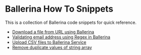 # Ballerina How To Snippets

This is a collection of Ballerina code snippets for quick reference.

- [Download a file from URL using Ballerina](how_to_snippets/download_file.md)
- [Validating email address using Regex in Ballerina](how_to_snippets/validating_email.md)
- [Upload CSV files to Ballerina Service](how_to_snippets/upload_csv_to_service.md)
- [Remove duplicate values of string array](how_to_snippets/remove_duplicates.md)